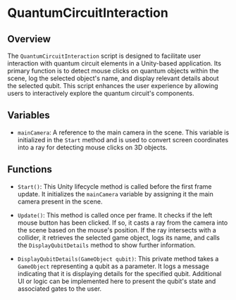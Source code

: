 # QuantumCircuitInteraction

## Overview
The `QuantumCircuitInteraction` script is designed to facilitate user interaction with quantum circuit elements in a Unity-based application. Its primary function is to detect mouse clicks on quantum objects within the scene, log the selected object's name, and display relevant details about the selected qubit. This script enhances the user experience by allowing users to interactively explore the quantum circuit's components.

## Variables
- `mainCamera`: A reference to the main camera in the scene. This variable is initialized in the `Start` method and is used to convert screen coordinates into a ray for detecting mouse clicks on 3D objects.

## Functions
- `Start()`: This Unity lifecycle method is called before the first frame update. It initializes the `mainCamera` variable by assigning it the main camera present in the scene.

- `Update()`: This method is called once per frame. It checks if the left mouse button has been clicked. If so, it casts a ray from the camera into the scene based on the mouse's position. If the ray intersects with a collider, it retrieves the selected game object, logs its name, and calls the `DisplayQubitDetails` method to show further information.

- `DisplayQubitDetails(GameObject qubit)`: This private method takes a `GameObject` representing a qubit as a parameter. It logs a message indicating that it is displaying details for the specified qubit. Additional UI or logic can be implemented here to present the qubit's state and associated gates to the user.